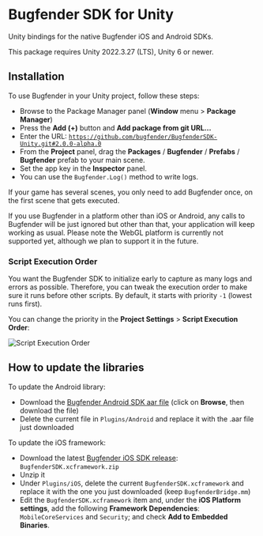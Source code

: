 # Bugfender SDK for Unity

Unity bindings for the native Bugfender iOS and Android SDKs.

This package requires Unity 2022.3.27 (LTS), Unity 6 or newer.

## Installation

To use Bugfender in your Unity project, follow these steps:
 * Browse to the Package Manager panel (**Window** menu > **Package Manager**)
 * Press the **Add (+)** button and **Add package from git URL...**
 * Enter the URL: <code>https://github.com/bugfender/BugfenderSDK-Unity.git#2.0.0-alpha.0</code>
 * From the **Project** panel, drag the **Packages** / **Bugfender** / **Prefabs** / **Bugfender** prefab to your main scene. 
 * Set the app key in the **Inspector** panel.
 * You can use the <code>Bugfender.Log()</code> method to write logs.

If your game has several scenes, you only need to add Bugfender once, on the first scene that gets executed.

If you use Bugfender in a platform other than iOS or Android, any calls to Bugfender will be just ignored but other than that, your application will keep working as usual. Please note the WebGL platform is currently not supported yet, although we plan to support it in the future.

### Script Execution Order
You want the Bugfender SDK to initialize early to capture as many logs and errors as possible. Therefore, you can tweak the execution order to make sure it runs before other scripts. By default, it starts with priority <code>-1</code> (lowest runs first).

You can change the priority in the **Project Settings** > **Script Execution Order**:

![Script Execution Order](https://user-images.githubusercontent.com/864706/220148469-91455103-32d7-46fc-be27-c718f86dc930.png)

## How to update the libraries

To update the Android library:
 * Download the [Bugfender Android SDK aar file](https://central.sonatype.com/artifact/com.bugfender.sdk/android/versions) (click on **Browse**, then download the file)
 * Delete the current file in `Plugins/Android` and replace it with the .aar file just downloaded

To update the iOS framework: 
 * Download the latest [Bugfender iOS SDK release](https://github.com/bugfender/BugfenderSDK-iOS/releases): `BugfenderSDK.xcframework.zip`
 * Unzip it
 * Under `Plugins/iOS`, delete the current `BugfenderSDK.xcframework` and replace it with the one you just downloaded (keep `BugfenderBridge.mm`)
 * Edit the `BugfenderSDK.xcframework` item and, under the **iOS Platform settings**, add the following **Framework Dependencies**: `MobileCoreServices` and `Security`; and check **Add to Embedded Binaries**.
